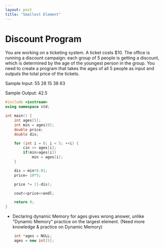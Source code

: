 ```yaml
---
layout: post
title: "Smallest Element"
---
```

# Discount Program

You are working on a ticketing system. A ticket costs $10.
The office is running a discount campaign: each group of 5 people is getting a discount, which is determined by the age of the youngest person in the group.
You need to create a program that takes the ages of all 5 people as input and outputs the total price of the tickets.

Sample Input:
55
28
15
38
63

Sample Output:
42.5


```cpp
#include <iostream>
using namespace std;

int main() {
    int ages[5];
    int min = ages[0];
    double price;
    double dis;

    for (int i = 0; i < 5; ++i) {
        cin >> ages[i];
        if(min>ages[i])
        	min = ages[i];
    }

    dis = min*0.01;
    price= 10*5;

    price *= (1-dis);

	cout<<price<<endl;

    return 0;
}
```

* Declaring dynamic Memory for ages gives wrong answer, unlike "Dynamic Memory" practice on the largest element.
(Need more knowledge & practice on Dynamic Memory)
```cpp
    int *ages = NULL;
    ages = new int[5];
```
